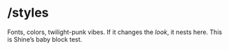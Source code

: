 # /styles
Fonts, colors, twilight-punk vibes. If it changes the *look*, it nests here.
This is Shine’s baby block test.
